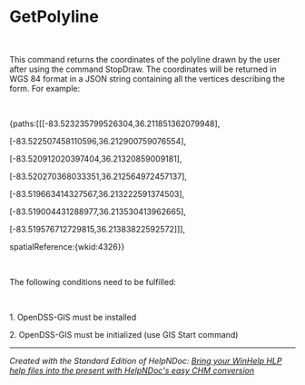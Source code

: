# GetPolyline

&nbsp;

This command returns the coordinates of the polyline drawn by the user after using the command StopDraw. The coordinates will be returned in WGS 84 format in a JSON string containing all the vertices describing the form. For example:

&nbsp;

{paths:\[\[\[-83.523235799526304,36.211851362079948\],

\[-83.522507458110596,36.212900759076554\],

\[-83.520912020397404,36.21320859009181\],

\[-83.520270368033351,36.212564972457137\],

\[-83.519663414327567,36.213222591374503\],

\[-83.519004431288977,36.213530413962665\],

\[-83.519576712729815,36.21383822592572\]\]\],

spatialReference:{wkid:4326}}

&nbsp;

The following conditions need to be fulfilled:

&nbsp;

&#49;. OpenDSS-GIS must be installed

&#50;. OpenDSS-GIS must be initialized (use GIS Start command)

***
_Created with the Standard Edition of HelpNDoc: [Bring your WinHelp HLP help files into the present with HelpNDoc's easy CHM conversion](<https://www.helpndoc.com/step-by-step-guides/how-to-convert-a-hlp-winhelp-help-file-to-a-chm-html-help-help-file/>)_
